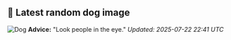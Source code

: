 ## 🐶 Latest random dog image
![Dog](https://images.dog.ceo/breeds/mastiff-indian/Indian_Mastiff.jpg)
**Advice:** "Look people in the eye."
*Updated: 2025-07-22 22:41 UTC*
